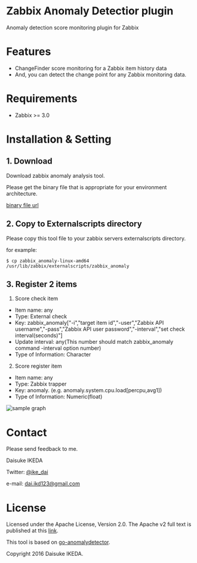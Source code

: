 # Zabbix Anomaly Detectior plugin

Anomaly detection score monitoring plugin for Zabbix

# Features

* ChangeFinder score monitoring for a Zabbix item history data
* And, you can detect the change point for any Zabbix monitoring data.

# Requirements

* Zabbix >= 3.0

# Installation & Setting

## 1. Download

Download zabbix anomaly analysis tool.

Please get the binary file that is appropriate for your environment architecture.

[binary file url](https://github.com/ike-dai/zabbix_anomaly/releases)


## 2. Copy to Externalscripts directory

Please copy this tool file to your zabbix servers externalscripts directory.

for example:

    $ cp zabbix_anomaly-linux-amd64 /usr/lib/zabbix/externalscripts/zabbix_anomaly

## 3. Register 2 items 

1. Score check item

* Item name: any
* Type: External check
* Key: zabbix_anomaly["-i","target item id","-user","Zabbix API username","-pass","Zabbix API user password","-interval","set check interval(seconds)"]
* Update interval: any(This number should match zabbix_anomaly command -interval option number)
* Type of Information: Character

2. Score register item

* Item name: any
* Type: Zabbix trapper
* Key: anomaly.<original item key> (e.g. anomaly.system.cpu.load[percpu,avg1])
* Type of Information: Numeric(float)

![sample graph](https://github.com/ike-dai/zabbix_anomaly/wiki/images/zabbix_anomaly_graph.png)

# Contact

Please send feedback to me.

Daisuke IKEDA

Twitter: [@ike_dai](https://twitter.com/ike_dai)

e-mail: <dai.ikd123@gmail.com>

# License

Licensed under the Apache License, Version 2.0. The Apache v2 full text is published at this [link](http://www.apache.org/licenses/LICENSE-2.0).

This tool is based on [go-anomalydetector](https://github.com/chobie/go-anomalydetector).

Copyright 2016 Daisuke IKEDA.
